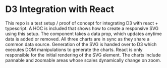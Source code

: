 # D3 Integration with React
This repo is a test setup / proof of concept for integrating D3 with react + typescript. A HOC is included that shows how to create a responsive SVG using this setup. The component takes a data prop, which updates anytime data is added or removed. All three charts are in sync as they share a common data source. Generation of the SVG is handed over to D3 which executes DOM manipulations to generate the charts. React is only responsible for the initial rendering of the SVG element. The charts include pannable and zoomable areas whose scales dynamically change on zoom.
